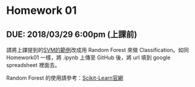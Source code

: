 # Homework 01

## DUE: 2018/03/29 6:00pm (上課前)

請將上課提到的[SVM的範例](https://bit.ly/2I2g8eC)改成用 Random Forest 來做 Classification。如同 Homework01 一樣，將 .ipynb 上傳至 GitHub 後，將 url 填到 google spreadsheet 裡面去。

Random Forest 的使用請參考：[Scikit-Learn官網](http://scikit-learn.org/stable/modules/generated/sklearn.ensemble.RandomForestClassifier.html)
